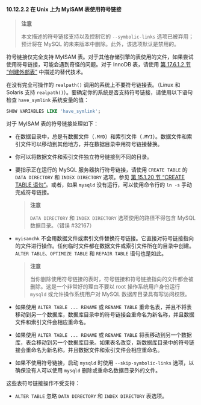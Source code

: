 #### 10.12.2.2 在 Unix 上为 MyISAM 表使用符号链接

> **注意**
>
> 本文描述的符号链接支持以及控制它的 `--symbolic-links` 选项已被弃用；预计将在 MySQL 的未来版本中删除。此外，该选项默认是禁用的。

符号链接仅完全支持 MyISAM 表。对于其他存储引擎的表使用的文件，如果尝试使用符号链接，可能会遇到奇怪的问题。对于 InnoDB 表，请使用 [第 17.6.1.2 节 “创建外部表”](#17.6.1.2-创建外部表) 中描述的替代技术。

在没有完全可操作的 `realpath()` 调用的系统上不要符号链接表。（Linux 和 Solaris 支持 `realpath()`）。要确定你的系统是否支持符号链接，请使用以下语句检查 `have_symlink` 系统变量的值：

```sql
SHOW VARIABLES LIKE 'have_symlink';
```

对于 MyISAM 表的符号链接处理如下：

- 在数据目录中，总是有数据文件（`.MYD`）和索引文件（`.MYI`）。数据文件和索引文件可以移动到其他地方，并在数据目录中用符号链接替换。

- 你可以将数据文件和索引文件独立符号链接到不同的目录。

- 要指示正在运行的 MySQL 服务器执行符号链接，请使用 `CREATE TABLE` 的 `DATA DIRECTORY` 和 `INDEX DIRECTORY` 选项。参见 [第 15.1.20 节 “CREATE TABLE 语句”](#15.1.20-CREATE-TABLE-语句)。或者，如果 `mysqld` 没有运行，可以使用命令行的 `ln -s` 手动完成符号链接。

  > **注意**
  >
  > `DATA DIRECTORY` 和 `INDEX DIRECTORY` 选项使用的路径不得包含 MySQL 数据目录。（错误 #32167）

- `myisamchk` 不会用数据文件或索引文件替换符号链接。它直接对符号链接指向的文件进行操作。任何临时文件都在数据文件或索引文件所在的目录中创建。`ALTER TABLE`、`OPTIMIZE TABLE` 和 `REPAIR TABLE` 语句也是如此。

  > **注意**
  >
  > 当你删除使用符号链接的表时，符号链接和符号链接指向的文件都会被删除。这是一个非常好的理由不要以 root 操作系统用户身份运行 `mysqld` 或允许操作系统用户对 MySQL 数据库目录具有写访问权限。

- 如果使用 `ALTER TABLE ... RENAME` 或 `RENAME TABLE` 重命名表，并且不将表移动到另一个数据库，数据库目录中的符号链接会重命名为新名称，并且数据文件和索引文件会相应重命名。

- 如果使用 `ALTER TABLE ... RENAME` 或 `RENAME TABLE` 将表移动到另一个数据库，表会移动到另一个数据库目录。如果表名改变，新数据库目录中的符号链接会重命名为新名称，并且数据文件和索引文件会相应重命名。

- 如果不使用符号链接，启动 `mysqld` 时使用 `--skip-symbolic-links` 选项，以确保没有人可以使用 `mysqld` 删除或重命名数据目录外的文件。


这些表符号链接操作不受支持：

- `ALTER TABLE` 忽略 `DATA DIRECTORY` 和 `INDEX DIRECTORY` 表选项。